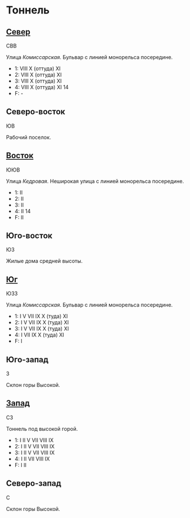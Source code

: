# Тоннель

## [Север](./560065.md)

СВВ

Улица *Комиссарская*.
Бульвар с линией монорельса посередине.

* 1:    VIII    X (оттуда)  XI
* 2:    VIII    X (оттуда)  XI
* 3:    VIII    X (оттуда)  XI
* 4:    VIII    X (оттуда)  XI  14
* F:    -

## Северо-восток

ЮВ

Рабочий поселок.

## [Восток](./570070.md)

ЮЮВ

Улица *Кедровая*.
Неширокая улица с линией монорельса посередине.

* 1:    II
* 2:    II
* 3:    II
* 4:    II  14
* F:    II

## Юго-восток

ЮЗ

Жилые дома средней высоты.

## [Юг](./560080.md)

ЮЗЗ

Улица *Комиссарская*.
Бульвар с линией монорельса посередине.

* 1:    I   V   VII IX  X (туда)    XI
* 2:    I   V   VII IX  X (туда)    XI
* 3:    I   V   VII IX  X (туда)    XI
* 4:    I   VII IX  X (туда)    XI
* F:    I

## Юго-запад

З

Склон горы Высокой.

## [Запад](./550070.md)

СЗ

Тоннель под высокой горой.

* 1:    I   II  V   VII VIII        IX
* 2:    I   II  V   VII VIII        IX
* 3:    I   II  V   VII VIII        IX
* 4:    I   II  VII VIII    IX
* F:    I   II

## Северо-запад

С

Склон горы Высокой.
